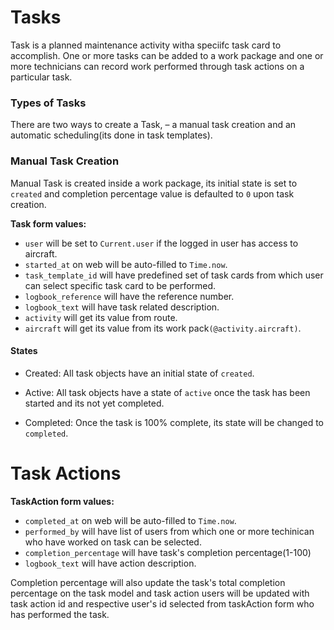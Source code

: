 # Tasks
Task is a planned maintenance activity witha speciifc task card to accomplish. One or more tasks can be added to a work package and one or more technicians can record work performed through task actions on a particular task.

### Types of Tasks
There are two ways to create a Task, – a manual task creation and an automatic scheduling(its done in task templates).

### Manual Task Creation
Manual Task is created inside a work package, its initial state is set to `created` and completion percentage value is defaulted to `0` upon task creation.

**Task form values:**
- `user` will be set to `Current.user` if the logged in user has access to aircraft.
- `started_at` on web will be auto-filled to `Time.now`.
- `task_template_id` will have predefined set of task cards from which user can select specific task card to be performed.
- `logbook_reference` will have the reference number.
- `logbook_text` will have task related description.
- `activity` will get its value from route. 
- `aircraft` will get its value from its work pack`(@activity.aircraft)`.

#### States

 - Created: All task objects have an initial state of `created`.

 - Active: All task objects have a state of `active` once the task has been started and its not yet completed.

 - Completed: Once the task is 100% complete, its state will be changed to `completed`.


# Task Actions

**TaskAction form values:**
- `completed_at` on web will be auto-filled to `Time.now`.
- `performed_by` will have list of users from which one or more techinican who have worked on task can be selected.
- `completion_percentage` will have task's completion percentage(1-100) 
- `logbook_text` will have action description.

Completion percentage will also update the task's total completion percentage on the task model and task action users will be updated with task action id and respective user's id selected from taskAction form who has performed the task.
